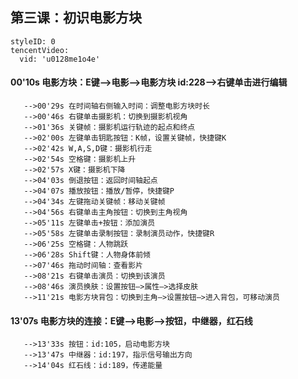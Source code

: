 ## 第三课：初识电影方块
```@TencentVideo
styleID: 0
tencentVideo:
  vid: 'u0128me1o4e'

```
#### 00'10s 电影方块：E键–>电影–>电影方块 id:228–>右键单击进行编辑
       -->00'29s 在时间轴右侧输入时间：调整电影方块时长
       -->00'46s 右键单击摄影机：切换到摄影机视角
       -->01'36s 关键帧：摄影机运行轨迹的起点和终点
       -->02'00s 左键单击钥匙按钮：K帧，设置关键帧，快捷键K
       -->02'42s W,A,S,D键：摄影机行走
       -->02'54s 空格键：摄影机上升
       -->02'57s X键：摄影机下降
       -->04'03s 倒退按钮：返回时间轴起点
       -->04'07s 播放按钮：播放/暂停，快捷键P
       -->04'34s 左键拖动关键帧：移动关键帧
       -->04'56s 右键单击主角按钮：切换到主角视角
       -->05'11s 左键单击+按钮：添加演员
       -->05'58s 左键单击录制按钮：录制演员动作，快捷键R
       -->06'25s 空格键：人物跳跃
       -->06'28s Shift键：人物身体前倾
       -->07'46s 拖动时间轴：查看影片
       -->08'21s 右键单击演员：切换到该演员
       -->08'46s 演员换肤：设置按钮–>属性–>选择皮肤
       -->11'21s 电影方块背包：切换到主角–>设置按钮–>进入背包，可移动演员
#### 13'07s 电影方块的连接：E键–>电影–>按钮，中继器，红石线
       -->13'33s 按钮：id:105，启动电影方块
       -->13'47s 中继器：id:197，指示信号输出方向
       -->14'04s 红石线：id:189，传递能量